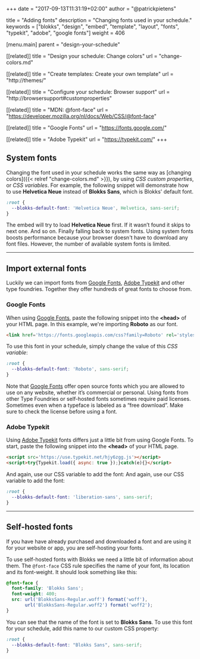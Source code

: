 +++
date            = "2017-09-13T11:31:19+02:00"
author          = "@patrickpietens"

title           = "Adding fonts"
description     = "Changing fonts used in your schedule."
keywords        = ["blokks", "design", "embed", "template", "layout", "fonts", "typekit", "adobe", "google fonts"]
weight          = 406

[menu.main]
parent          = "design-your-schedule"

[[related]]
title = "Design your schedule: Change colors"
url = "change-colors.md"

[[related]]
title = "Create templates: Create your own template"
url = "http://themes/"

[[related]]
title = "Configure your schedule: Browser support"
url = "http://browsersupport#customproperties"

[[related]]
title = "MDN: @font-face"
url = "https://developer.mozilla.org/nl/docs/Web/CSS/@font-face"

[[related]]
title = "Google Fonts"
url = "https://fonts.google.com/"

[[related]]
title = "Adobe Typekit"
url = "https://typekit.com/"
+++

## System fonts
Changing the font used in your schedule works the same way as [changing colors]({{< relref "change-colors.md" >}}), by using *CSS custom properties*, or *CSS variables*. For example, the following snippet will demonstrate how to use **Helvetica Neue** instead of **Blokks Sans**, which is Blokks' default font.

```css
:root {
  --blokks-default-font: 'Helvetica Neue', Helvetica, sans-serif;
}
```

The embed will try to load **Helvetica Neue** first. If it wasn’t found it skips to next one. And so on. Finally falling back to system fonts. Using system fonts boosts performance because your browser doesn't have to download any font files. However, the number of available system fonts is limited.

---

## Import external fonts
Luckily we can import fonts from [Google Fonts](https://fonts.google.com/), [Adobe Typekit](https://typekit.com/) and other type foundries. Together they offer hundreds of great fonts to choose from.

### Google Fonts
When using [Google Fonts](https://fonts.google.com/), paste the following snippet into the **\<head\>** of your HTML page. In this example, we're importing **Roboto** as our font.

```html
<link href='https://fonts.googleapis.com/css?family=Roboto' rel='stylesheet'>
```

To use this font in your schedule, simply change the value of this *CSS variable*:

```css
:root {
  --blokks-default-font: 'Roboto', sans-serif;
}
```

<span class='note'>Note that [Google Fonts](https://fonts.google.com/) offer open source fonts which you are allowed to use on any website, whether it’s commercial or personal. Using fonts from other Type Foundries or self-hosted fonts sometimes require paid licenses. Sometimes even when a typeface is labeled as a “free download”. Make sure to check the license before using a font.</span>

### Adobe Typekit
Using [Adobe Typekit](https://typekit.com/) fonts differs just a little bit from using Google Fonts. To start, paste the following snippet into the **\<head\>** of your HTML page.

```html
<script src='https://use.typekit.net/hjy6zgg.js'></script>
<script>try{Typekit.load({ async: true });}catch(e){}</script>
```

And again, use our CSS variable to add the font:
And again, use our CSS variable to add the font:

```css
:root {
  --blokks-default-font: 'liberation-sans', sans-serif;
}
```

---

## Self-hosted fonts
If you have have already purchased and downloaded a font and are using it for your website or app, you are self-hosting your fonts.

To use self-hosted fonts with Blokks we need a little bit of information about them. The `@font-face` CSS rule specifies the name of your font, its location and its font-weight. It should look something like this:

```css
@font-face {
  font-family: 'Blokks Sans';
  font-weight: 400;
  src: url('BlokksSans-Regular.woff') format('woff'),
       url('BlokksSans-Regular.woff2') format('woff2');
}
```

You can see that the name of the font is set to **Blokks Sans**. To use this font for your schedule, add this name to our custom CSS property:

```css
:root {
  --blokks-default-font: "Blokks Sans", sans-serif;
}
```